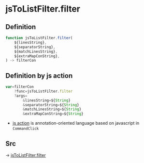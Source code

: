 # jsToListFilter.filter

## Definition

```js.js
function jsToListFilter.filter(
	${linesString},
	${separatorString},
	${matchLinesString},
	${extraMapConString},
) -> filterCon
```


## Definition by js action

```js.js
var=filterCon
	?func=jsToListFilter.filter
	?args=
		&linesString=${String}
		&separatorString=${String}
		&matchLinesString=${String}
		&extraMapConString=${String}
```

- [js action](#) is annotation-oriented language based on javascript in `CommandClick`



## Src

-> [jsToListFilter.filter](https://github.com/puutaro/CommandClick/blob/master/app/src/main/java/com/puutaro/commandclick/fragment_lib/terminal_fragment/js_interface/text/JsToListFilter.kt#L29)


